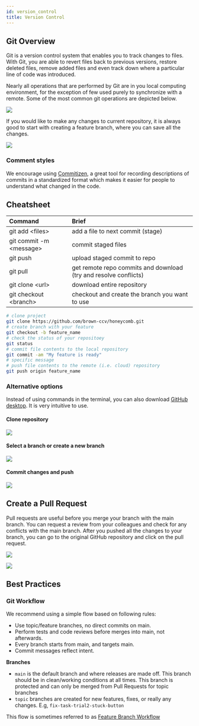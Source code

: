 ```yaml
---
id: version_control
title: Version Control
---
```


## Git Overview

Git is a version control system that enables you to track changes to files. With Git, you are able to revert files back to previous versions, restore deleted files, remove added files and even track down where a particular line of code was introduced.

Nearly all operations that are performed by Git are in you local computing environment, for the exception of few used purely to synchronize with a remote. Some of the most common git operations are depicted below. 

![](assets/git-basics.png)

If you would like to make any changes to current repository, it is always good to start with creating a feature branch, where you can save all the changes.

![](assets/branch.png)

### Comment styles

We encourage using [Commitizen](http://commitizen.github.io/cz-cli/), a great tool for recording descriptions of commits in a standardized format which makes it easier for people to understand what changed in the code.

## Cheatsheet

| Command                       | Brief                                                              |
| :---------------------------- | :----------------------------------------------------------------- |
| git add &lt;files&gt;         | add a file to next commit \(stage\)                                |
| git commit -m &lt;message&gt; | commit staged files                                                |
| git push                      | upload staged commit to repo                                       |
| git pull                      | get remote repo commits and download \(try and resolve conflicts\) |
| git clone &lt;url&gt;         | download entire repository                                         |
| git checkout &lt;branch&gt;   | checkout and create the branch you want to use                                | 
  
  
```bash
# clone project 
git clone https://github.com/brown-ccv/honeycomb.git
# create branch with your feature
git checkout -b feature_name
# check the status of your repositoey
git status
# commit file contents to the local repository
git commit -am "My feature is ready"
# specific message
# push file contents to the remote (i.e. cloud) repository
git push origin feature_name
```
### Alternative options 
  
Instead of using commands in the terminal, you can also download [GitHub desktop](https://desktop.github.com/). It is very intuitive to use. 
  
#### Clone repository 

![](assets/git_clone.png)
  
#### Select a branch or create a new branch

![](assets/git_branch.png)
  
#### Commit changes and push

![](assets/git_commit.png)

## Create a Pull Request 

Pull requests are useful before you merge your branch with the main branch. You can request a review from your colleagues and check for any conflicts with the main branch. After you pushed all the changes to your branch, you can go to the original GitHub repository and click on the pull request.  

![](assets/pull_request_1.png)

![](assets/pull_request_info_1.png)

## Best Practices

 ### Git Workflow
  
 We recommend using a simple flow based on following rules:

- Use topic/feature branches, no direct commits on main.
- Perform tests and code reviews before merges into main, not afterwards.
- Every branch starts from main, and targets main.
- Commit messages reflect intent.

**Branches**

- `main` is the default branch and where releases are made off. This branch should be in clean/working conditions at all times. This branch is protected and can only be merged from Pull Requests for topic branches
- `topic` branches are created for new features, fixes, or really any changes. E.g, `fix-task-trial2-stuck-button`

This flow is sometimes referred to as [Feature Branch Workflow](https://docs.gitlab.com/ee/gitlab-basics/feature_branch_workflow.html)

